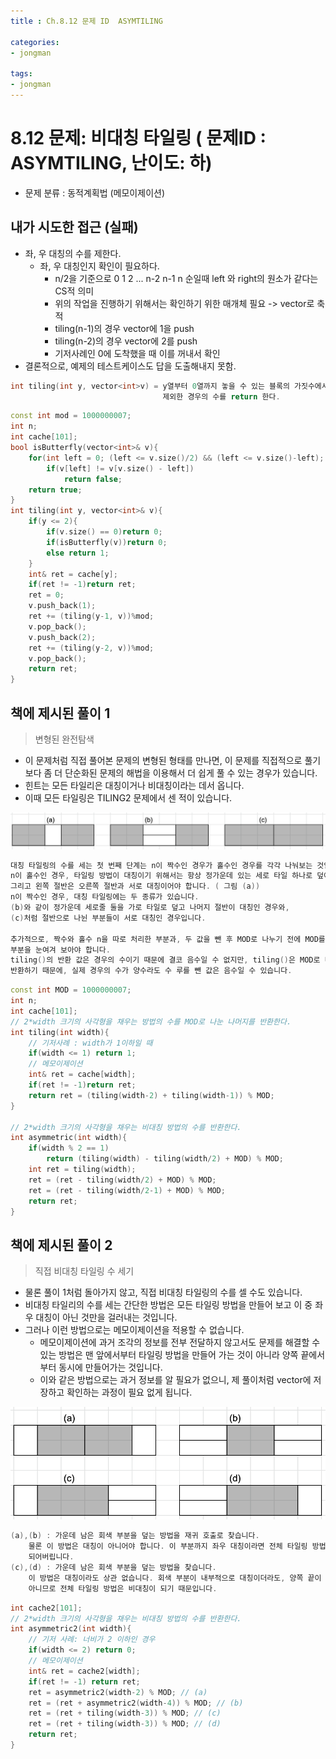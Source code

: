 ```yaml
---
title : Ch.8.12 문제 ID  ASYMTILING

categories:
- jongman

tags:
- jongman
---
```


# 8.12 문제: 비대칭 타일링 ( 문제ID : ASYMTILING, 난이도: 하)
[algo]: <https://algospot.com/judge/problem/read/ASYMTILING>

- 문제 분류 : 동적계획법 (메모이제이션)

## 내가 시도한 접근 (실패)
- 좌, 우 대칭의 수를 제한다.
    - 좌, 우 대칭인지 확인이 필요하다.
        - n/2을 기준으로 0 1 2 ...  n-2 n-1 n 순일때 left 와 right의 원소가 같다는 CS적 의미
        - 위의 작업을 진행하기 위해서는 확인하기 위한 매개체 필요 -> vector로 축적
        - tiling(n-1)의 경우 vector에 1을 push
        - tiling(n-2)의 경우 vector에 2를 push
        - 기저사례인 0에 도착했을 때 이를 꺼내서 확인
- 결론적으로, 예제의 테스트케이스도 답을 도출해내지 못함.

```cpp
int tiling(int y, vector<int>v) = y열부터 0열까지 놓을 수 있는 블록의 가짓수에서 대칭되는 경우를
                                  제외한 경우의 수를 return 한다.
```

```cpp
const int mod = 1000000007;
int n;
int cache[101];
bool isButterfly(vector<int>& v){
    for(int left = 0; (left <= v.size()/2) && (left <= v.size()-left); left++)
        if(v[left] != v[v.size() - left])
            return false;
    return true;
}
int tiling(int y, vector<int>& v){
    if(y <= 2){
        if(v.size() == 0)return 0;
        if(isButterfly(v))return 0;
        else return 1;
    }
    int& ret = cache[y];
    if(ret != -1)return ret;
    ret = 0;
    v.push_back(1);
    ret += (tiling(y-1, v))%mod;
    v.pop_back();
    v.push_back(2);
    ret += (tiling(y-2, v))%mod;
    v.pop_back();
    return ret;
}
```

## 책에 제시된 풀이 1
> 변형된 완전탐색
- 이 문제처럼 직접 풀어본 문제의 변형된 형태를 만나면, 이 문제를 직접적으로 풀기보다 좀 더 단순화된
  문제의 해법을 이용해서 더 쉽게 풀 수 있는 경우가 있습니다.
- 힌트는 모든 타일리은 대칭이거나 비대칭이라는 데서 옵니다.
- 이때 모든 타일링은 TILING2 문제에서 센 적이 있습니다.

![img1](/img/2019-12-10-Jongman-ch8-12-1.png)

```cpp
대칭 타일링의 수를 세는 첫 번째 단계는 n이 짝수인 경우가 홀수인 경우를 각각 나눠보는 것입니다.
n이 홀수인 경우, 타일링 방법이 대칭이기 위해서는 항상 정가운데 있는 세로 타일 하나로 덮어야 합니다.
그리고 왼쪽 절반은 오른쪽 절반과 서로 대칭이어야 합니다. ( 그림 (a))
n이 짝수인 경우, 대칭 타일링에는 두 종류가 있습니다.
(b)와 같이 정가운데 세로줄 둘을 가로 타일로 덮고 나머지 절반이 대칭인 경우와,
(c)처럼 절반으로 나뉜 부분들이 서로 대칭인 경우입니다.

추가적으로, 짝수와 홀수 n을 따로 처리한 부분과, 두 값을 뺀 후 MOD로 나누기 전에 MOD를 미리 더해주는
부분을 눈여겨 보아야 합니다.
tiling()의 반환 값은 경우의 수이기 때문에 결코 음수일 수 없지만, tiling()은 MOD로 나눈 나머지를
반환하기 때문에, 실제 경우의 수가 양수라도 수 루를 뺀 값은 음수일 수 있습니다.
```

```cpp
const int MOD = 1000000007;
int n;
int cache[101];
// 2*width 크기의 사각형을 채우는 방법의 수를 MOD로 나눈 나머지를 반환한다.
int tiling(int width){
    // 기저사례 : width가 1이하일 때
    if(width <= 1) return 1;
    // 메모이제이션
    int& ret = cache[width];
    if(ret != -1)return ret;
    return ret = (tiling(width-2) + tiling(width-1)) % MOD;
}

// 2*width 크기의 사각형을 채우는 비대칭 방법의 수를 반환한다.
int asymmetric(int width){
    if(width % 2 == 1)
        return (tiling(width) - tiling(width/2) + MOD) % MOD;
    int ret = tiling(width);
    ret = (ret - tiling(width/2) + MOD) % MOD;
    ret = (ret - tiling(width/2-1) + MOD) % MOD;
    return ret;
}
```


## 책에 제시된 풀이 2
> 직접 비대칭 타일링 수 세기
- 물론 풀이 1처럼 돌아가지 않고, 직접 비대칭 타일링의 수를 셀 수도 있습니다.
- 비대칭 타일리의 수를 세는 간단한 방법은 모든 타일링 방법을 만들어 보고 이 중 좌우 대칭이 아닌
  것만을 걸러내는 것입니다.
- 그러나 이런 방법으로는 메모이제이션을 적용할 수 없습니다.
    - 메모이제이션에 과거 조각의 정보를 전부 전달하지 않고서도 문제를 해결할 수 있는 방법은 맨
      앞에서부터 타일링 방법을 만들어 가는 것이 아니라 양쪽 끝에서부터 동시에 만들어가는 것입니다.
    - 이와 같은 방법으로는 과거 정보를 알 필요가 없으니, 제 풀이처럼  vector에 저장하고 확인하는
      과정이 필요 없게 됩니다.

![img2](/img/2019-12-10-Jongman-ch8-12-2.png) 

```cpp
(a),(b) : 가운데 남은 회색 부분을 덮는 방법을 재귀 호출로 찾습니다.
    물론 이 방법은 대칭이 아니어야 합니다. 이 부분까지 좌우 대칭이라면 전체 타일링 방법이 대칭이
    되어버립니다.
(c),(d) : 가운데 남은 회색 부분을 덮는 방법을 찾습니다.
    이 방법은 대칭이라도 상관 없습니다. 회색 부분이 내부적으로 대칭이더라도, 양쪽 끝이 서로 대칭이
    아니므로 전체 타일링 방법은 비대칭이 되기 때문입니다.
```

```cpp
int cache2[101];
// 2*width 크기의 사각형을 채우는 비대칭 방법의 수를 반환한다.
int asymmetric2(int width){
    // 기저 사례: 너비가 2 이하인 경우
    if(width <= 2) return 0;
    // 메모이제이션
    int& ret = cache2[width];
    if(ret != -1) return ret;
    ret = asymmetric2(width-2) % MOD; // (a)
    ret = (ret + asymmetric2(width-4)) % MOD; // (b)
    ret = (ret + tiling(width-3)) % MOD; // (c)
    ret = (ret + tiling(width-3)) % MOD; // (d)
    return ret;
}
```


